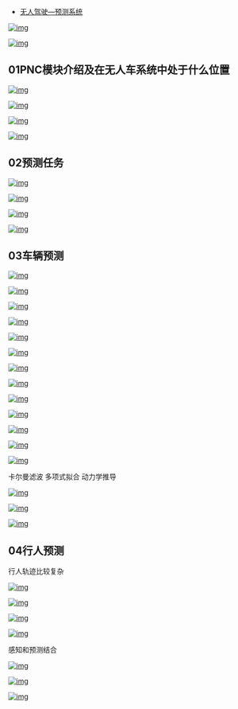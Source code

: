 - [无人驾驶—预测系统](https://www.cnblogs.com/zhjblogs/p/14726648.html)

[![img](https://img2020.cnblogs.com/blog/1959382/202105/1959382-20210502220511113-2146538020.png)](https://img2020.cnblogs.com/blog/1959382/202105/1959382-20210502220511113-2146538020.png)

[![img](https://img2020.cnblogs.com/blog/1959382/202105/1959382-20210503110522651-2076434840.png)](https://img2020.cnblogs.com/blog/1959382/202105/1959382-20210503110522651-2076434840.png)

## 01PNC模块介绍及在无人车系统中处于什么位置

[![img](https://img2020.cnblogs.com/blog/1959382/202105/1959382-20210502220941925-1711573056.png)](https://img2020.cnblogs.com/blog/1959382/202105/1959382-20210502220941925-1711573056.png)

[![img](https://img2020.cnblogs.com/blog/1959382/202105/1959382-20210502221114514-485329312.png)](https://img2020.cnblogs.com/blog/1959382/202105/1959382-20210502221114514-485329312.png)

[![img](https://img2020.cnblogs.com/blog/1959382/202105/1959382-20210502223458043-1162560072.png)](https://img2020.cnblogs.com/blog/1959382/202105/1959382-20210502223458043-1162560072.png)

 

 [![img](https://img2020.cnblogs.com/blog/1959382/202105/1959382-20210502223654252-1257865203.png)](https://img2020.cnblogs.com/blog/1959382/202105/1959382-20210502223654252-1257865203.png)

## 02预测任务

[![img](https://img2020.cnblogs.com/blog/1959382/202105/1959382-20210502223853915-1917905475.png)](https://img2020.cnblogs.com/blog/1959382/202105/1959382-20210502223853915-1917905475.png)

[![img](https://img2020.cnblogs.com/blog/1959382/202105/1959382-20210502224431767-1034845537.png)](https://img2020.cnblogs.com/blog/1959382/202105/1959382-20210502224431767-1034845537.png)

[![img](https://img2020.cnblogs.com/blog/1959382/202105/1959382-20210502224923701-429389887.png)](https://img2020.cnblogs.com/blog/1959382/202105/1959382-20210502224923701-429389887.png)

 [![img](https://img2020.cnblogs.com/blog/1959382/202105/1959382-20210502225009009-945192503.png)](https://img2020.cnblogs.com/blog/1959382/202105/1959382-20210502225009009-945192503.png)

## 03车辆预测

[![img](https://img2020.cnblogs.com/blog/1959382/202105/1959382-20210502225107230-1642887934.png)](https://img2020.cnblogs.com/blog/1959382/202105/1959382-20210502225107230-1642887934.png)

[![img](https://img2020.cnblogs.com/blog/1959382/202105/1959382-20210503094132266-2057447998.png)](https://img2020.cnblogs.com/blog/1959382/202105/1959382-20210503094132266-2057447998.png)

[![img](https://img2020.cnblogs.com/blog/1959382/202105/1959382-20210503094628421-1347548007.png)](https://img2020.cnblogs.com/blog/1959382/202105/1959382-20210503094628421-1347548007.png)

[![img](https://img2020.cnblogs.com/blog/1959382/202105/1959382-20210503094805479-955002347.png)](https://img2020.cnblogs.com/blog/1959382/202105/1959382-20210503094805479-955002347.png)

[![img](https://img2020.cnblogs.com/blog/1959382/202105/1959382-20210503095055190-297978083.png)](https://img2020.cnblogs.com/blog/1959382/202105/1959382-20210503095055190-297978083.png)

[![img](https://img2020.cnblogs.com/blog/1959382/202105/1959382-20210503095146672-1412186119.png)](https://img2020.cnblogs.com/blog/1959382/202105/1959382-20210503095146672-1412186119.png)

[![img](https://img2020.cnblogs.com/blog/1959382/202105/1959382-20210503095355493-1684175539.png)](https://img2020.cnblogs.com/blog/1959382/202105/1959382-20210503095355493-1684175539.png)

[![img](https://img2020.cnblogs.com/blog/1959382/202105/1959382-20210503095458807-809726488.png)](https://img2020.cnblogs.com/blog/1959382/202105/1959382-20210503095458807-809726488.png)

[![img](https://img2020.cnblogs.com/blog/1959382/202105/1959382-20210503095608202-492785247.png)](https://img2020.cnblogs.com/blog/1959382/202105/1959382-20210503095608202-492785247.png)

[![img](https://img2020.cnblogs.com/blog/1959382/202105/1959382-20210503101017763-1554471760.png)](https://img2020.cnblogs.com/blog/1959382/202105/1959382-20210503101017763-1554471760.png)

[![img](https://img2020.cnblogs.com/blog/1959382/202105/1959382-20210503103123630-2023984392.png)](https://img2020.cnblogs.com/blog/1959382/202105/1959382-20210503103123630-2023984392.png)

[![img](https://img2020.cnblogs.com/blog/1959382/202105/1959382-20210503103724644-559245208.png)](https://img2020.cnblogs.com/blog/1959382/202105/1959382-20210503103724644-559245208.png)

[![img](https://img2020.cnblogs.com/blog/1959382/202105/1959382-20210503104140135-1134060732.png)](https://img2020.cnblogs.com/blog/1959382/202105/1959382-20210503104140135-1134060732.png)

 卡尔曼滤波 多项式拟合 动力学推导

[![img](https://img2020.cnblogs.com/blog/1959382/202105/1959382-20210503104746880-473927344.png)](https://img2020.cnblogs.com/blog/1959382/202105/1959382-20210503104746880-473927344.png)

[![img](https://img2020.cnblogs.com/blog/1959382/202105/1959382-20210503105145247-442472841.png)](https://img2020.cnblogs.com/blog/1959382/202105/1959382-20210503105145247-442472841.png)

 

 [![img](https://img2020.cnblogs.com/blog/1959382/202105/1959382-20210503105303397-947488374.png)](https://img2020.cnblogs.com/blog/1959382/202105/1959382-20210503105303397-947488374.png)

## 04行人预测

行人轨迹比较复杂

[![img](https://img2020.cnblogs.com/blog/1959382/202105/1959382-20210503105419159-414512344.png)](https://img2020.cnblogs.com/blog/1959382/202105/1959382-20210503105419159-414512344.png)

[![img](https://img2020.cnblogs.com/blog/1959382/202105/1959382-20210503105541764-1465853416.png)](https://img2020.cnblogs.com/blog/1959382/202105/1959382-20210503105541764-1465853416.png)

[![img](https://img2020.cnblogs.com/blog/1959382/202105/1959382-20210503105602196-1022603949.png)](https://img2020.cnblogs.com/blog/1959382/202105/1959382-20210503105602196-1022603949.png)

[![img](https://img2020.cnblogs.com/blog/1959382/202105/1959382-20210503105800109-1407402925.png)](https://img2020.cnblogs.com/blog/1959382/202105/1959382-20210503105800109-1407402925.png)

 感知和预测结合

[![img](https://img2020.cnblogs.com/blog/1959382/202105/1959382-20210503105909885-706802361.png)](https://img2020.cnblogs.com/blog/1959382/202105/1959382-20210503105909885-706802361.png)

[![img](https://img2020.cnblogs.com/blog/1959382/202105/1959382-20210503110117259-1708589602.png)](https://img2020.cnblogs.com/blog/1959382/202105/1959382-20210503110117259-1708589602.png)

[![img](https://img2020.cnblogs.com/blog/1959382/202105/1959382-20210503110153617-913214789.png)](https://img2020.cnblogs.com/blog/1959382/202105/1959382-20210503110153617-913214789.png)

 